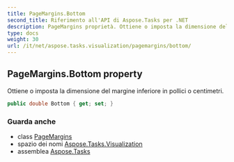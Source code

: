 ```yaml
---
title: PageMargins.Bottom
second_title: Riferimento all'API di Aspose.Tasks per .NET
description: PageMargins proprietà. Ottiene o imposta la dimensione del margine inferiore in pollici o centimetri.
type: docs
weight: 30
url: /it/net/aspose.tasks.visualization/pagemargins/bottom/
---
```

## PageMargins.Bottom property

Ottiene o imposta la dimensione del margine inferiore in pollici o centimetri.

```csharp
public double Bottom { get; set; }
```

### Guarda anche

* class [PageMargins](../)
* spazio dei nomi [Aspose.Tasks.Visualization](../../pagemargins/)
* assemblea [Aspose.Tasks](../../../)



